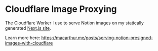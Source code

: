 # Cloudflare Image Proxying

The Cloudflare Worker I use to serve Notion images on my statically generated [Next.js site](https://macarthur.me).

Learn more here: https://macarthur.me/posts/serving-notion-presigned-images-with-cloudflare

